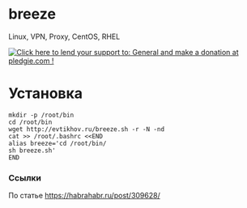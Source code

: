 # breeze
Linux, VPN, Proxy, CentOS, RHEL

<a href='https://pledgie.com/campaigns/32583'><img alt='Click here to lend your support to: General and make a donation at pledgie.com !' src='https://pledgie.com/campaigns/32583.png?skin_name=chrome' border='0' ></a>

# Установка
```
mkdir -p /root/bin
cd /root/bin
wget http://evtikhov.ru/breeze.sh -r -N -nd
cat >> /root/.bashrc <<END
alias breeze='cd /root/bin/
sh breeze.sh'
END
```

### Ссылки
По статье https://habrahabr.ru/post/309628/
